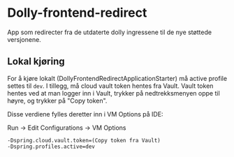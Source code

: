 # Dolly-frontend-redirect

App som redirecter fra de utdaterte dolly ingressene til de nye støttede versjonene.

## Lokal kjøring

For å kjøre lokalt (DollyFrontendRedirectApplicationStarter) må active profile settes til `dev`. I tillegg, må cloud
vault token hentes fra Vault. Vault token hentes ved at man logger inn i Vault, trykker på nedtrekksmenyen oppe til
høyre, og trykker på "Copy token".

Disse verdiene fylles deretter inn i VM Options på IDE:

Run -> Edit Configurations -> VM Options

```
-Dspring.cloud.vault.token=(Copy token fra Vault)
-Dspring.profiles.active=dev
```


